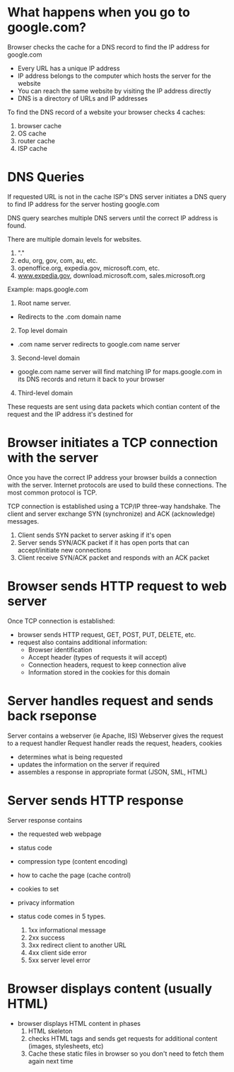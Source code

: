 # What happens when you go to google.com?

Browser checks the cache for a DNS record to find the IP address for google.com

+ Every URL has a unique IP address
+ IP address belongs to the computer which hosts the server for the website
+ You can reach the same website by visiting the IP address directly
+ DNS is a directory of URLs and IP addresses

To find the DNS record of a website your browser checks 4 caches:
1. browser cache
2. OS cache
3. router cache
4. ISP cache

# DNS Queries
If requested URL is not in the cache ISP's DNS server initiates a DNS query to find IP address for the server hosting google.com

DNS query searches multiple DNS servers until the correct IP address is found.

There are multiple domain levels for websites.
1. "."
2. edu, org, gov, com, au, etc.
3. openoffice.org, expedia.gov, microsoft.com, etc.
4. www.expedia.gov, download.microsoft.com, sales.microsoft.org

Example: maps.google.com
1. Root name server.
  * Redirects to the .com domain name
2. Top level domain
  * .com name server redirects to google.com name server
3. Second-level domain
  * google.com name server will find matching IP for maps.google.com in its DNS records and return it back to your browser
4. Third-level domain

These requests are sent using data packets which contian content of the request and the IP address it's destined for

# Browser initiates a TCP connection with the server
Once you have the correct IP address your browser builds a connection with the server. Internet protocols are used to build these connections. The most common protocol is TCP.

TCP connection is established using a TCP/IP three-way handshake. The client and server exchange SYN (synchronize) and ACK (acknowledge) messages.

1. Client sends SYN packet to server asking if it's open
2. Server sends SYN/ACK packet if it has open ports that can accept/initiate new connections
3. Client receive SYN/ACK packet and responds with an ACK packet

# Browser sends HTTP request to web server
Once TCP connection is established:
* browser sends HTTP request, GET, POST, PUT, DELETE, etc.
* request also contains additional information:
  * Browser identification
  * Accept header (types of requests it will accept)
  * Connection headers, request to keep connection alive
  * Information stored in the cookies for this domain

# Server handles request and sends back rseponse
Server contains a webserver (ie Apache, IIS)
Webserver gives the request to a request handler
Request handler reads the request, headers, cookies
  * determines what is being requested
  * updates the information on the server if required
  * assembles a response in appropriate format (JSON, SML, HTML)

# Server sends HTTP response
Server response contains
* the requested web webpage
* status code
* compression type (content encoding)
* how to cache the page (cache control)
* cookies to set
* privacy information

* status code comes in 5 types.
  1. 1xx informational message
  2. 2xx success
  3. 3xx redirect client to another URL
  4. 4xx client side error
  5. 5xx server level error

# Browser displays content (usually HTML)
* browser displays HTML content in phases
  1. HTML skeleton
  2. checks HTML tags and sends get requests for additional content (images, stylesheets, etc)
  3. Cache these static files in browser so you don't need to fetch them again next time
